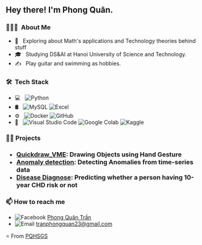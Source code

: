 <h2> Hey there! I'm Phong Quân.</h2>

<h3> 👨🏻‍💻 &nbsp;About Me </h3>

- 🤔 &nbsp; Exploring about Math's applications and Technology theories behind stuff
- 🎓 &nbsp; Studying DS&AI at Hanoi University of Science and Technology.
- ✍️ &nbsp; Play guitar and swimming as hobbies.

<h3> 🛠 &nbsp;Tech Stack</h3>

- 💻 &nbsp;
  ![Python](https://img.shields.io/badge/-Python-333333?style=flat&logo=python)
- 🛢 &nbsp;
  ![MySQL](https://img.shields.io/badge/-MySQL-333333?style=flat&logo=mysql)
  ![Excel](https://img.shields.io/badge/-Excel-333333?style=flat&logo=excel)
- ⚙️ &nbsp;
  ![Docker](https://img.shields.io/badge/-Docker-333333?style=flat&logo=docker)
  ![GitHub](https://img.shields.io/badge/-GitHub-333333?style=flat&logo=github)
- 🔧 &nbsp;
  ![Visual Studio Code](https://img.shields.io/badge/-Visual%20Studio%20Code-333333?style=flat&logo=visual-studio-code&logoColor=007ACC)
  ![Google Colab](https://img.shields.io/badge/-Colab-333333?style=flat&logo=google-colab)
  ![Kaggle](https://img.shields.io/badge/-Kaggle-333333?style=flat&logo=kaggle&logoColor=2C2255)

<h3> 👨‍💻 Projects <h3>

- [Quickdraw_VME](https://github.com/PQHSGS/Quick_draw-using-Air-gesture): Drawing Objects using Hand Gesture
- [Anomaly detection](https://github.com/PQHSGS/PCA_application): Detecting Anomalies from time-series data
- [Disease Diagnose](https://github.com/PQHSGS/CHD-predict): Predicting whether a person having 10-year CHD risk or not
  
<h3>📫 How to reach me</h3>

- ![Facebook](https://img.shields.io/badge/-Facebook-1DA1F2?logo=facebook&logoColor=white) [Phong Quân Trần](https://www.facebook.com/phongquan.tran.1)
- ![Email](https://img.shields.io/badge/-Email-D14836?logo=gmail&logoColor=white) [tranphongquan23@gmail.com](mailto:tranphongquan23@gmail.com)


⭐️ From [PQHSGS](https://github.com/PQHSGS)
